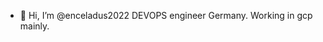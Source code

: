 - 👋 Hi, I’m @enceladus2022
DEVOPS engineer Germany. Working in gcp mainly.

<!---
enceladus2022/enceladus2022 is a ✨ special ✨ repository because its `README.md` (this file) appears on your GitHub profile.
You can click the Preview link to take a look at your changes.
--->
